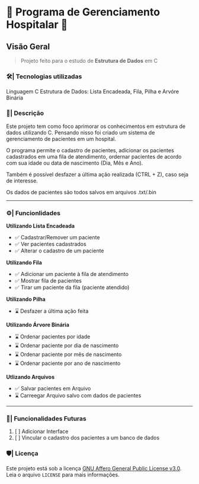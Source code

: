 # 🏣 Programa de Gerenciamento Hospitalar 🏣

## **Visão Geral**
> Projeto feito para o estudo de **Estrutura de Dados** em C
### 🛠️| **Tecnologias utilizadas**
Linguagem C
Estrutura de Dados: Lista Encadeada, Fila, Pilha e Arvóre Binária

### 📃| **Descrição**
Este projeto tem como foco aprimorar os conhecimentos em estrutura de dados utilizando C. 
Pensando nisso foi criado um sistema de gerenciamento de pacientes em um hospital.

O programa permite o cadastro de pacientes, adicionar os pacientes cadastrados em uma fila de atendimento, ordernar pacientes de acordo com sua idade ou data de nascimento (Dia, Mês e Ano).

Também é possível desfazer a última ação realizada (CTRL + Z), caso seja de interesse.

Os dados de pacientes são todos salvos em arquivos .txt/.bin

---

### ⚙️| **Funcionlidades**
**Utilizando Lista Encadeada**

- ✅ Cadastrar/Remover um paciente
- ✅ Ver pacientes cadastrados
- ✅ Alterar o cadastro de um paciente

**Utilizando Fila**
- ✅ Adicionar um paciente à fila de atendimento
- ✅ Mostrar fila de pacientes
- ✅ Tirar um paciente da fila (paciente atendido)

**Utilizando Pilha**
- ⌛ Desfazer a última ação feita

**Utilizando Árvore Binária**
- ⌛ Ordenar pacientes por idade
- ⌛ Ordenar paciente por dia de nascimento
- ⌛ Ordenar paciente por mês de nascimento
- ⌛ Ordenar paciente por ano de nascimento

**Utlizando Arquivos**
- ✅ Salvar pacientes em Arquivo
- ⌛ Carreegar Arquivo salvo com dados de pacientes
  
---

### 🎯| **Funcionalidades Futuras**
1. [   ]  Adicionar Interface
1. [   ]  Vincular o cadastro dos pacientes a um banco de dados



### 🛡️| **Licença**
Este projeto está sob a licença [GNU Affero General Public License v3.0](https://github.com/MatMarana/AppSaude-em-C/blob/main/LICENSE). Leia o arquivo `LICENSE` para mais informações.


